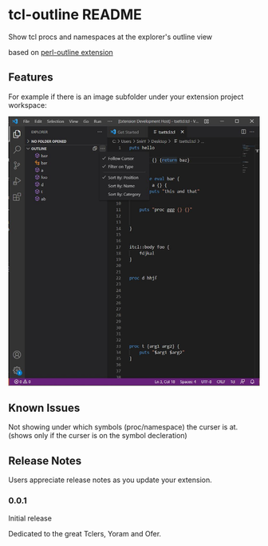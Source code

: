 # tcl-outline README

Show tcl procs and namespaces at the explorer's outline view

based on [perl-outline extension](https://github.com/hitode909/vscode-perl-outline) 

## Features

For example if there is an image subfolder under your extension project workspace:

![Example](images/screenshot.jpg)


## Known Issues

Not showing under which symbols (proc/namespace) the curser is at.
(shows only if the curser is on the symbol decleration)

## Release Notes

Users appreciate release notes as you update your extension.

### 0.0.1

Initial release

Dedicated to the great Tclers, Yoram and Ofer.


